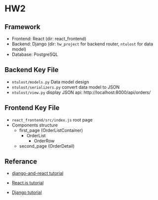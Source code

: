# HW2

## Framework
- Frontend: React (dir: react_frontend)
- Backend: Django (dir: `hw_project` for backend router, `ntulost` for data model)
- Database: PostgreSQL 

## Backend Key File
- `ntulost/models.py` Data model design
- `ntulost/serializers.py` convert data model to JSON
- `ntulost/view.py` display JSON api: http://localhost:8000/api/orders/

## Frontend Key File
- `react_frontend/src/index.js` root page
- Components structure
    - first_page (OrderListContainer)
        - OrderList
            - OrderRow
    - second_page (OrderDetail)


## Referance
- [django-and-react tutorial](https://www.digitalocean.com/community/tutorials/build-a-to-do-application-using-django-and-react)

- [React.js tutorial](https://www.digitalocean.com/community/tutorials/how-to-set-up-a-react-project-with-create-react-app)

- [Django tutorial](https://developer.mozilla.org/en-US/docs/Learn/Server-side/Django/Generic_views)



